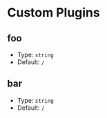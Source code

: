 # Custom Plugins

## foo

-   Type: `string`
-   Default: `/`

## bar

-   Type: `string`
-   Default: `/`
